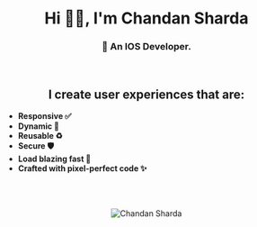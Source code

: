 <h1 align="center"> Hi 👋🏽, I'm Chandan Sharda </h1>
<h3 align="center">
            
    An IOS Developer.  
</h3>
<br/>
<h2 align="center">
    I create user experiences that are:
</h2>

- **Responsive ✅**
- **Dynamic 🧬**
- **Reusable ♻️**
- **Secure 🛡️**
- **Load blazing fast 🚀**
- **Crafted with pixel-perfect code ✨**

<br/>
<br/>
<p align="center"> <img src="https://komarev.com/ghpvc/?username=chandansharda&color=green" alt="Chandan Sharda" /> </p>
